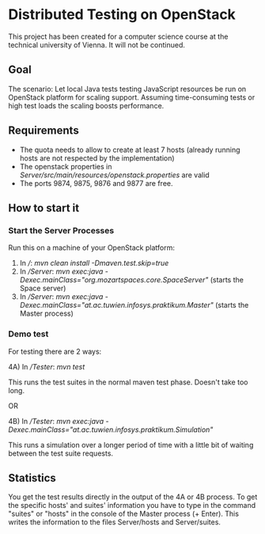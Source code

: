 # Distributed Testing on OpenStack

This project has been created for a computer science course at the technical university of Vienna. It will not be continued.

## Goal
The scenario: Let local Java tests testing JavaScript resources be run on OpenStack platform for scaling support. Assuming time-consuming tests or high test loads the scaling boosts performance.

## Requirements
- The quota needs to allow to create at least 7 hosts (already running hosts are not respected by the implementation)
- The openstack properties in *Server/src/main/resources/openstack.properties* are valid
- The ports 9874, 9875, 9876 and 9877 are free.

## How to start it

### Start the Server Processes

Run this on a machine of your OpenStack platform:

1. In */*: _mvn clean install -Dmaven.test.skip=true_
2. In */Server*:  _mvn exec:java -Dexec.mainClass="org.mozartspaces.core.SpaceServer"_ (starts the Space server)
3. In */Server*: _mvn exec:java -Dexec.mainClass="at.ac.tuwien.infosys.praktikum.Master"_ (starts the Master process)

### Demo test

For testing there are 2 ways:

4A) In */Tester*: _mvn test_

   This runs the test suites in the normal maven test phase. Doesn't take too long.

OR

4B) In */Tester*: _mvn exec:java -Dexec.mainClass="at.ac.tuwien.infosys.praktikum.Simulation"_
      
   This runs a simulation over a longer period of time with a little bit of waiting between the test suite requests.

##  Statistics
You get the test results directly in the output of the 4A or 4B process.
To get the specific hosts' and suites' information you have to type in the command "suites" or "hosts" in the console of the
Master process (+ Enter). This writes the information to the files Server/hosts and Server/suites.
